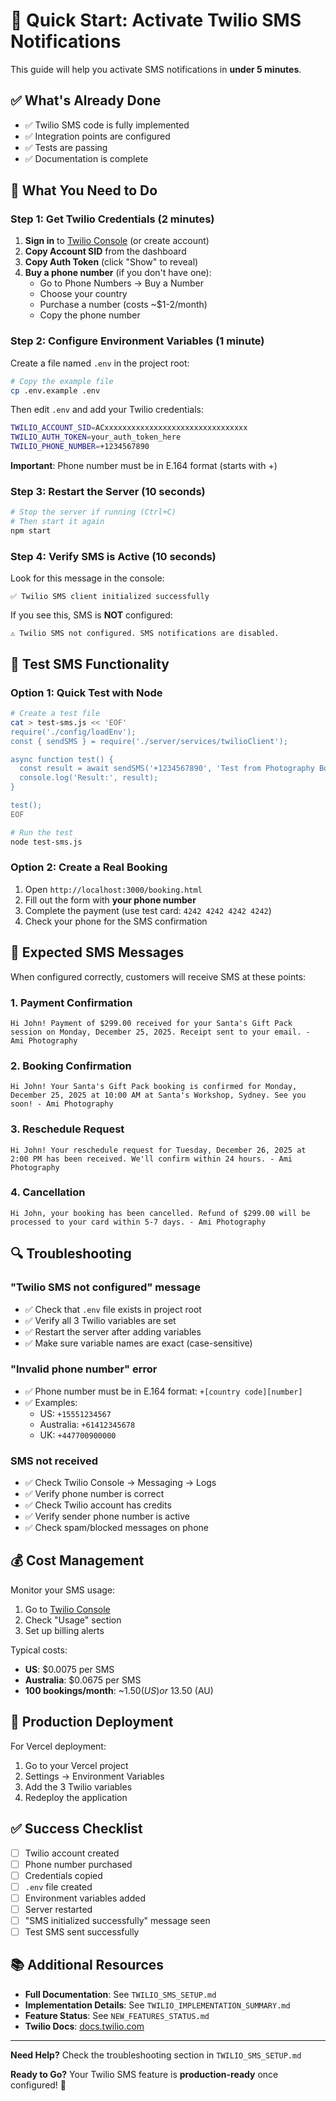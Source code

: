 # 🚀 Quick Start: Activate Twilio SMS Notifications

This guide will help you activate SMS notifications in **under 5 minutes**.

## ✅ What's Already Done

- ✅ Twilio SMS code is fully implemented
- ✅ Integration points are configured
- ✅ Tests are passing
- ✅ Documentation is complete

## 🔧 What You Need to Do

### Step 1: Get Twilio Credentials (2 minutes)

1. **Sign in** to [Twilio Console](https://console.twilio.com/) (or create account)
2. **Copy Account SID** from the dashboard
3. **Copy Auth Token** (click "Show" to reveal)
4. **Buy a phone number** (if you don't have one):
   - Go to Phone Numbers → Buy a Number
   - Choose your country
   - Purchase a number (costs ~$1-2/month)
   - Copy the phone number

### Step 2: Configure Environment Variables (1 minute)

Create a file named `.env` in the project root:

```bash
# Copy the example file
cp .env.example .env
```

Then edit `.env` and add your Twilio credentials:

```bash
TWILIO_ACCOUNT_SID=ACxxxxxxxxxxxxxxxxxxxxxxxxxxxxxxxx
TWILIO_AUTH_TOKEN=your_auth_token_here
TWILIO_PHONE_NUMBER=+1234567890
```

**Important**: Phone number must be in E.164 format (starts with +)

### Step 3: Restart the Server (10 seconds)

```bash
# Stop the server if running (Ctrl+C)
# Then start it again
npm start
```

### Step 4: Verify SMS is Active (10 seconds)

Look for this message in the console:

```
✅ Twilio SMS client initialized successfully
```

If you see this, SMS is **NOT** configured:
```
⚠️ Twilio SMS not configured. SMS notifications are disabled.
```

## 🧪 Test SMS Functionality

### Option 1: Quick Test with Node
```bash
# Create a test file
cat > test-sms.js << 'EOF'
require('./config/loadEnv');
const { sendSMS } = require('./server/services/twilioClient');

async function test() {
  const result = await sendSMS('+1234567890', 'Test from Photography Booking System!');
  console.log('Result:', result);
}

test();
EOF

# Run the test
node test-sms.js
```

### Option 2: Create a Real Booking
1. Open `http://localhost:3000/booking.html`
2. Fill out the form with **your phone number**
3. Complete the payment (use test card: `4242 4242 4242 4242`)
4. Check your phone for the SMS confirmation

## 📱 Expected SMS Messages

When configured correctly, customers will receive SMS at these points:

### 1. Payment Confirmation
```
Hi John! Payment of $299.00 received for your Santa's Gift Pack session on Monday, December 25, 2025. Receipt sent to your email. - Ami Photography
```

### 2. Booking Confirmation
```
Hi John! Your Santa's Gift Pack booking is confirmed for Monday, December 25, 2025 at 10:00 AM at Santa's Workshop, Sydney. See you soon! - Ami Photography
```

### 3. Reschedule Request
```
Hi John! Your reschedule request for Tuesday, December 26, 2025 at 2:00 PM has been received. We'll confirm within 24 hours. - Ami Photography
```

### 4. Cancellation
```
Hi John, your booking has been cancelled. Refund of $299.00 will be processed to your card within 5-7 days. - Ami Photography
```

## 🔍 Troubleshooting

### "Twilio SMS not configured" message
- ✅ Check that `.env` file exists in project root
- ✅ Verify all 3 Twilio variables are set
- ✅ Restart the server after adding variables
- ✅ Make sure variable names are exact (case-sensitive)

### "Invalid phone number" error
- ✅ Phone number must be in E.164 format: `+[country code][number]`
- ✅ Examples:
  - US: `+15551234567`
  - Australia: `+61412345678`
  - UK: `+447700900000`

### SMS not received
- ✅ Check Twilio Console → Messaging → Logs
- ✅ Verify phone number is correct
- ✅ Check Twilio account has credits
- ✅ Verify sender phone number is active
- ✅ Check spam/blocked messages on phone

## 💰 Cost Management

Monitor your SMS usage:
1. Go to [Twilio Console](https://console.twilio.com/)
2. Check "Usage" section
3. Set up billing alerts

Typical costs:
- **US**: $0.0075 per SMS
- **Australia**: $0.0675 per SMS
- **100 bookings/month**: ~$1.50 (US) or ~$13.50 (AU)

## 🚀 Production Deployment

For Vercel deployment:

1. Go to your Vercel project
2. Settings → Environment Variables
3. Add the 3 Twilio variables
4. Redeploy the application

## ✅ Success Checklist

- [ ] Twilio account created
- [ ] Phone number purchased
- [ ] Credentials copied
- [ ] `.env` file created
- [ ] Environment variables added
- [ ] Server restarted
- [ ] "SMS initialized successfully" message seen
- [ ] Test SMS sent successfully

## 📚 Additional Resources

- **Full Documentation**: See `TWILIO_SMS_SETUP.md`
- **Implementation Details**: See `TWILIO_IMPLEMENTATION_SUMMARY.md`
- **Feature Status**: See `NEW_FEATURES_STATUS.md`
- **Twilio Docs**: [docs.twilio.com](https://www.twilio.com/docs)

---

**Need Help?** Check the troubleshooting section in `TWILIO_SMS_SETUP.md`

**Ready to Go?** Your Twilio SMS feature is **production-ready** once configured! 🎉
